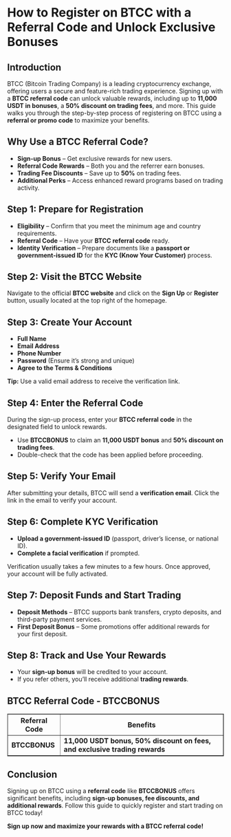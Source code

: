 <h1>How to Register on BTCC with a Referral Code and Unlock Exclusive Bonuses</h1>
<h2>Introduction</h2>
<p>BTCC (Bitcoin Trading Company) is a leading cryptocurrency exchange, offering users a secure and feature-rich trading experience. Signing up with a <strong>BTCC referral code</strong> can unlock valuable rewards, including up to <strong>11,000 USDT in bonuses</strong>, a <strong>50% discount on trading fees</strong>, and more. This guide walks you through the step-by-step process of registering on BTCC using a <strong>referral or promo code</strong> to maximize your benefits.</p>
<h2>Why Use a BTCC Referral Code?</h2>
    <ul>
  <li><strong>Sign-up Bonus</strong> – Get exclusive rewards for new users.</li>
  <li><strong>Referral Code Rewards</strong> – Both you and the referrer earn bonuses.</li>
  <li><strong>Trading Fee Discounts</strong> – Save up to <strong>50%</strong> on trading fees.</li>
  <li><strong>Additional Perks</strong> – Access enhanced reward programs based on trading activity.</li>
  </ul>
<h2>Step 1: Prepare for Registration</h2>
<ul>
<li><strong>Eligibility</strong> – Confirm that you meet the minimum age and country requirements.</li>
<li><strong>Referral Code</strong> – Have your <strong>BTCC referral code</strong> ready.</li>
<li><strong>Identity Verification</strong> – Prepare documents like a <strong>passport or government-issued ID</strong> for the <strong>KYC (Know Your Customer)</strong> process.</li>
</ul>
<h2>Step 2: Visit the BTCC Website</h2>
<p>Navigate to the official <strong>BTCC website</strong> and click on the <strong>Sign Up</strong> or <strong>Register</strong> button, usually located at the top right of the homepage.</p>
<h2>Step 3: Create Your Account</h2>
<ul>
<li><strong>Full Name</strong></li>
<li><strong>Email Address</strong></li>
<li><strong>Phone Number</strong></li>
<li><strong>Password</strong> (Ensure it’s strong and unique)</li>
<li><strong>Agree to the Terms & Conditions</strong></li>
  </ul>
  <p><strong>Tip:</strong> Use a valid email address to receive the verification link.</p>
<h2>Step 4: Enter the Referral Code</h2>
<p>During the sign-up process, enter your <strong>BTCC referral code</strong> in the designated field to unlock rewards.</p>
<ul>
<li>Use <strong>BTCCBONUS</strong> to claim an <strong>11,000 USDT bonus</strong> and <strong>50% discount on trading fees</strong>.</li>
<li>Double-check that the code has been applied before proceeding.</li>
</ul>
<h2>Step 5: Verify Your Email</h2>
<p>After submitting your details, BTCC will send a <strong>verification email</strong>. Click the link in the email to verify your account.</p>
<h2>Step 6: Complete KYC Verification</h2>
<ul>
<li><strong>Upload a government-issued ID</strong> (passport, driver’s license, or national ID).</li>
<li><strong>Complete a facial verification</strong> if prompted.</li>
</ul>
<p>Verification usually takes a few minutes to a few hours. Once approved, your account will be fully activated.</p>
<h2>Step 7: Deposit Funds and Start Trading</h2>
<ul>
<li><strong>Deposit Methods</strong> – BTCC supports bank transfers, crypto deposits, and third-party payment services.</li>
<li><strong>First Deposit Bonus</strong> – Some promotions offer additional rewards for your first deposit.</li>
</ul>
<h2>Step 8: Track and Use Your Rewards</h2>
<ul>
<li>Your <strong>sign-up bonus</strong> will be credited to your account.</li>
<li>If you refer others, you’ll receive additional <strong>trading rewards</strong>.</li>
</ul>
<h2>BTCC Referral Code - BTCCBONUS</h2>
<table border="1">
<thead>
<tr>
<th>Referral Code</th>
<th>Benefits</th>
</tr>
</thead>
<tbody>
<tr>
<td><strong>BTCCBONUS</strong></td>
<td><strong>11,000 USDT bonus, 50% discount on fees, and exclusive trading rewards</strong></td>
</tr>
</tbody>
</table>
<h2>Conclusion</h2>
<p>Signing up on BTCC using a <strong>referral code</strong> like <strong>BTCCBONUS</strong> offers significant benefits, including <strong>sign-up bonuses, fee discounts, and additional rewards</strong>. Follow this guide to quickly register and start trading on BTCC today!</p>
<p><strong>Sign up now and maximize your rewards with a BTCC referral code!</strong></p>
</body>
</html>

